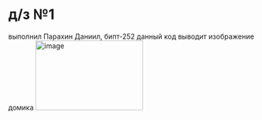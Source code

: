 # д/з №1
выполнил Парахин Даниил, бипт-252
данный код выводит изображение домика
<img width="218" height="141" alt="image" src="https://github.com/user-attachments/assets/9238023c-aed8-45aa-92b5-ee4e74bacbb6" />
